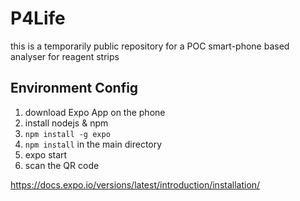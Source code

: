# P4Life
this is a temporarily public repository for a POC smart-phone based analyser for reagent strips


## Environment Config

1. download Expo App on the phone
2. install nodejs & npm
3. `npm install -g expo`
4. `npm install` in the main directory
5. expo start
6. scan the QR code


https://docs.expo.io/versions/latest/introduction/installation/
